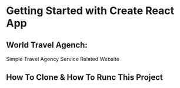 # Getting Started with Create React App

## World Travel Agench:

Simple Travel Agency Service Related Website

## How To Clone & How To Runc This Project
